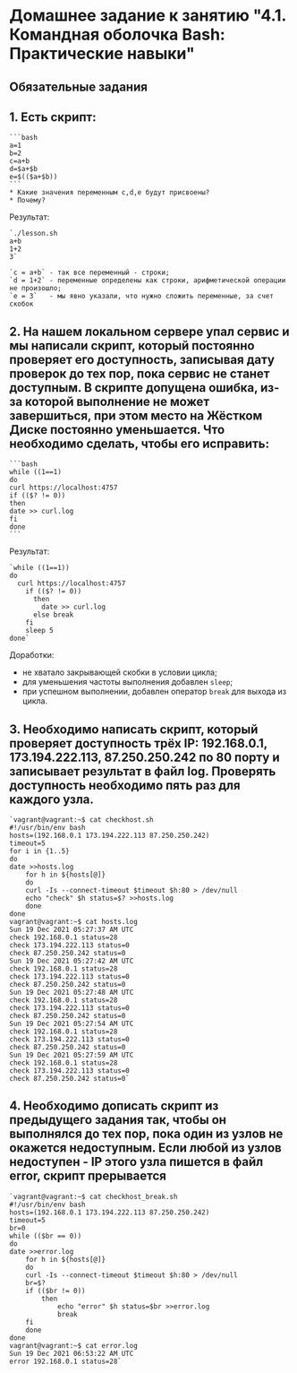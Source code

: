 # Домашнее задание к занятию "4.1. Командная оболочка Bash: Практические навыки"

## Обязательные задания

## 1. Есть скрипт:
	```bash
	a=1
	b=2
	c=a+b
	d=$a+$b
	e=$(($a+$b))
	```
	* Какие значения переменным c,d,e будут присвоены?
	* Почему?
	
Результат:

	`./lesson.sh
	a+b
	1+2
	3`
	
	`c = a+b` - так все переменный - строки;
	`d = 1+2` - переменные определены как строки, арифметической операции не произошло; 
	`e = 3`   - мы явно указали, что нужно сложить переменные, за счет скобок
## 2. На нашем локальном сервере упал сервис и мы написали скрипт, который постоянно проверяет его доступность, записывая дату проверок до тех пор, пока сервис не станет доступным. В скрипте допущена ошибка, из-за которой выполнение не может завершиться, при этом место на Жёстком Диске постоянно уменьшается. Что необходимо сделать, чтобы его исправить:
	```bash
	while ((1==1)
	do
	curl https://localhost:4757
	if (($? != 0))
	then
	date >> curl.log
	fi
	done
	```
Результат:

	`while ((1==1))
	do
	  curl https://localhost:4757
		if (($? != 0))
		  then
		    date >> curl.log
		  else break
		fi
		sleep 5
	done`
Доработки: 
- не хватало закрывающей скобки в условии цикла;
- для уменьшения частоты выполнения добавлен `sleep`;
- при успешном выполнении, добавлен оператор `break` для выхода из цикла.
## 3. Необходимо написать скрипт, который проверяет доступность трёх IP: 192.168.0.1, 173.194.222.113, 87.250.250.242 по 80 порту и записывает результат в файл log. Проверять доступность необходимо пять раз для каждого узла.
	`vagrant@vagrant:~$ cat checkhost.sh
	#!/usr/bin/env bash
	hosts=(192.168.0.1 173.194.222.113 87.250.250.242)
	timeout=5
	for i in {1..5}
	do
	date >>hosts.log
	    for h in ${hosts[@]}
	    do
		curl -Is --connect-timeout $timeout $h:80 > /dev/null
		echo "check" $h status=$? >>hosts.log
	    done
	done
	vagrant@vagrant:~$ cat hosts.log
	Sun 19 Dec 2021 05:27:37 AM UTC
	check 192.168.0.1 status=28
	check 173.194.222.113 status=0
	check 87.250.250.242 status=0
	Sun 19 Dec 2021 05:27:42 AM UTC
	check 192.168.0.1 status=28
	check 173.194.222.113 status=0
	check 87.250.250.242 status=0
	Sun 19 Dec 2021 05:27:48 AM UTC
	check 192.168.0.1 status=28
	check 173.194.222.113 status=0
	check 87.250.250.242 status=0
	Sun 19 Dec 2021 05:27:54 AM UTC
	check 192.168.0.1 status=28
	check 173.194.222.113 status=0
	check 87.250.250.242 status=0
	Sun 19 Dec 2021 05:27:59 AM UTC
	check 192.168.0.1 status=28
	check 173.194.222.113 status=0
	check 87.250.250.242 status=0`
## 4. Необходимо дописать скрипт из предыдущего задания так, чтобы он выполнялся до тех пор, пока один из узлов не окажется недоступным. Если любой из узлов недоступен - IP этого узла пишется в файл error, скрипт прерывается
	`vagrant@vagrant:~$ cat checkhost_break.sh
	#!/usr/bin/env bash
	hosts=(192.168.0.1 173.194.222.113 87.250.250.242)
	timeout=5
	br=0
	while (($br == 0))
	do
	date >>error.log
	    for h in ${hosts[@]}
	    do
		curl -Is --connect-timeout $timeout $h:80 > /dev/null
		br=$?
		if (($br != 0))
			then
				echo "error" $h status=$br >>error.log
				break
		fi
	    done
	done
	vagrant@vagrant:~$ cat error.log
	Sun 19 Dec 2021 06:53:22 AM UTC
	error 192.168.0.1 status=28`

